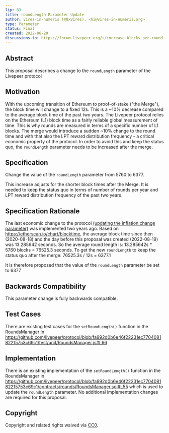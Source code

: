 ```yaml
---
lip: 83
title: roundLength Parameter Update
author: vires-in-numeris (@0xVires), <hi@vires-in-numeris.org>
type: Parameter
status: Final
created: 2022-08-20
discussions-to: https://forum.livepeer.org/t/increase-blocks-per-round-after-the-merge
---
```


## Abstract

This proposal describes a change to the `roundLength` parameter of the Livepeer protocol

## Motivation

With the upcoming transition of Ethereum to proof-of-stake ("the Merge"), the block time will change to a fixed 12s. This is a ~10% decrease compared to the average block time of the past two years. The Livepeer protocol relies on the Ethereum (L1) block time as a fairly reliable global measurement of time. This is why rounds are measured in terms of a specific number of L1 blocks. The merge would introduce a sudden ~10% change to the round time and with that also the LPT reward distribution frequency - a critical economic property of the protocol. In order to avoid this and keep the status quo, the `roundLength` parameter needs to be increased after the merge.

## Specification

Change the value of the `roundLength` parameter from 5760 to 6377.

This increase adjusts for the shorter block times after the Merge. It is needed to keep the status quo in terms of number of rounds per year and LPT reward distribution frequency of the past two years.

## Specification Rationale

The last economic change to the protocol [(updating the inflation change parameter)](https://github.com/livepeer/LIPs/issues/34) was implemented two years ago. Based on https://etherscan.io/chart/blocktime, the average block time since then (2020-08-18) and the day before this proposal was created (2022-08-19) was 13.285642 seconds.
So the average round length is: 13.285642s * 5760 blocks = 76525.3 seconds.
To get the new `roundLength` to keep the status quo after the merge: 76525.3s / 12s = 6377.1

It is therefore proposed that the value of the `roundLength` parameter be set to 6377

## Backwards Compatibility

This parameter change is fully backwards compatible.

## Test Cases

There are existing test cases for the `setRoundLength()` function in the RoundsManager in https://github.com/livepeer/protocol/blob/fa992d0b6e46f22231ec770408182215753c69c1/test/unit/RoundsManager.js#L66

## Implementation

There is an existing implementation of the `setRoundLength()` function in the RoundsManager in https://github.com/livepeer/protocol/blob/fa992d0b6e46f22231ec770408182215753c69c1/contracts/rounds/RoundsManager.sol#L55 which is used to update the `roundLength` parameter. No additional implementation changes are required for this proposal.

## Copyright

Copyright and related rights waived via [CC0](https://creativecommons.org/publicdomain/zero/1.0/).
